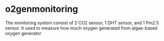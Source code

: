 # o2genmonitoring
The monitoring system consist of 2 CO2 sensor, 1 DHT sensor, and 1 Pm2.5 sensor. It used to measure how much oxygen generated from algae-based oxygen generator
